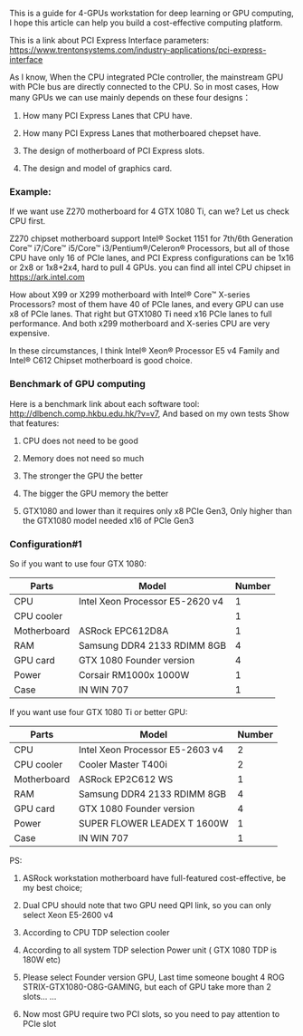 This is a guide for 4-GPUs workstation for deep learning or GPU computing, I hope this article can help you build a cost-effective computing platform.

This is a link about PCI Express Interface parameters: https://www.trentonsystems.com/industry-applications/pci-express-interface

As I know, When the CPU integrated PCIe controller, the mainstream GPU with PCIe bus are directly connected to the CPU. So in most cases, How many GPUs we can use mainly depends on these four designs：

1) How many PCI Express Lanes that CPU have.

2) How many PCI Express Lanes that motherboared chepset have.

3) The design of motherboard of PCI Express slots.

4) The design and model of graphics card.

### Example:

If we want use Z270 motherboard for 4 GTX 1080 Ti, can we? Let us check CPU first.

Z270 chipset motherboard support Intel® Socket 1151 for 7th/6th Generation Core™ i7/Core™ i5/Core™ i3/Pentium®/Celeron® Processors, but all of those CPU have only 16 of PCIe lanes, and PCI Express configurations can be 1x16 or 2x8 or 1x8+2x4, hard to pull 4 GPUs. you can find all intel CPU chipset in https://ark.intel.com

How about X99 or X299 motherboard with Intel® Core™ X-series Processors? most of them have 40 of PCIe lanes, and every GPU can use x8 of PCIe lanes. That right but GTX1080 Ti need x16 PCIe lanes to full performance. And both x299 motherboard and X-series CPU are very expensive. 

In these circumstances, I think Intel® Xeon® Processor E5 v4 Family and Intel® C612 Chipset motherboard is good choice.

### Benchmark of GPU computing

Here is a benchmark link about each software tool: http://dlbench.comp.hkbu.edu.hk/?v=v7, And based on my own tests Show that features: 

1) CPU does not need to be good

2) Memory does not need so much

3) The stronger the GPU the better

4) The bigger the GPU memory the better

5) GTX1080 and lower than it requires only x8 PCIe Gen3, Only higher than the GTX1080 model needed x16 of PCIe Gen3

### Configuration#1

So if you want to use four GTX 1080: 

| Parts       | Model                            | Number |
| ----------- | -------------------------------- | ------ |
| CPU         | Intel Xeon Processor  E5-2620 v4 | 1      |
| CPU cooler  |                                  | 1      |
| Motherboard | ASRock EPC612D8A                 | 1      |
| RAM         | Samsung DDR4 2133  RDIMM 8GB     | 4      |
| GPU card    | GTX 1080 Founder version         | 4      |
| Power       | Corsair RM1000x 1000W            | 1      |
| Case        | IN WIN 707                       | 1      |

If you want use four GTX 1080 Ti or better GPU:

| Parts       | Model                           | Number |
| ----------- | ------------------------------- | ------ |
| CPU         | Intel Xeon Processor E5-2603 v4 | 2      |
| CPU cooler  | Cooler Master T400i             | 2      |
| Motherboard | ASRock EP2C612 WS               | 1      |
| RAM         | Samsung DDR4 2133 RDIMM 8GB     | 4      |
| GPU card    | GTX 1080 Founder version        | 4      |
| Power       | SUPER FLOWER LEADEX T 1600W     | 1      |
| Case        | IN WIN 707                      | 1      |

PS: 

1) ASRock workstation motherboard have full-featured cost-effective, be my best choice;

2) Dual CPU should note that two GPU need QPI link, so you can only select Xeon E5-2600 v4

3) According to CPU TDP selection cooler 

4) According to all system TDP selection Power unit ( GTX 1080 TDP is 180W etc)

5) Please select Founder version GPU, Last time someone bought 4 ROG STRIX-GTX1080-O8G-GAMING, but each of GPU take more than 2 slots… … 

6) Now most GPU require two PCI slots,  so  you need to pay attention to PCIe slot


